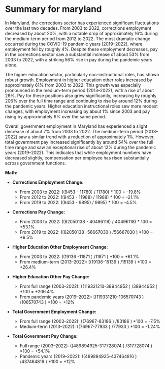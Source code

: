 # Summary for maryland

In Maryland, the corrections sector has experienced significant fluctuations over the last two decades. From 2003 to 2022, corrections employment decreased by about 20%, with a notable drop of approximately 16% during the medium-term period from 2012 to 2022. The most dramatic change occurred during the COVID-19 pandemic years (2019–2022), where employment fell by roughly 4%. Despite these employment decreases, pay in the corrections sector saw a substantial increase of about 53% from 2003 to 2022, with a striking 56% rise in pay during the pandemic years alone.

The higher education sector, particularly non-instructional roles, has shown robust growth. Employment in higher education other roles increased by approximately 61% from 2003 to 2022. This growth was especially pronounced in the medium-term period (2013–2022), with a rise of about 26%. Pay for these positions also grew significantly, increasing by roughly 206% over the full time range and continuing to rise by around 12% during the pandemic years. Higher education instructional roles saw more modest changes, with employment increasing by about 1% since 2003 and pay rising by approximately 9% over the same period.

Overall government employment in Maryland has experienced a slight decrease of about 7% from 2003 to 2022. The medium-term period (2013–2022) saw a similar trend with a reduction of approximately 1%. However, total government pay increased significantly by around 54% over the full time range and saw an exceptional rise of about 12% during the pandemic years (2019–2022). This indicates that while employment numbers have decreased slightly, compensation per employee has risen substantially across government functions.

**Math:**

- **Corrections Employment Change:**  
   - From 2003 to 2022: ((9453 - 11780) / 11780) * 100 = -19.8%
   - From 2012 to 2022: ((9453 - 11988) / 11988) * 100 = -21.1%
   - From 2019 to 2022: ((9453 - 9895) / 9895) * 100 = -4.5%

- **Corrections Pay Change:**  
   - From 2003 to 2022: ((62050138 - 40496118) / 40496118) * 100 = +53.1%
   - From 2019 to 2022: ((62050138 -56667030 ) /56667030 ) *100 = +9.5%

- **Higher Education Other Employment Change:**  
   - From 2003 to 2022: ((19136 -11871 ) /11871 ) *100 = +61.1%
   - From medium-term (2013–2022): ((19136-15139 ) /15139 ) *100 = +26.4%

- **Higher Education Other Pay Change:**  
   - From full range (2003–2022): ((119331210-38944952 ) /38944952 ) *100 = +206.4%
   - From pandemic years (2019–2022): ((119331210-106570743 ) /106570743 ) *100 = +12%

- **Total Government Employment Change:**  
   - From full range (2003–2022): ((76967-83186 ) /83186 ) *100 = -7.5%
   - Medium-term (2013–2022): ((76967-77933 ) /77933 ) *100 = -1.24%

- **Total Government Pay Change:**  
   - Full range (2003–2022): ((489894925-317728074 ) /317728074 ) *100 = +54.1%
   - Pandemic years (2019–2022): ((489894925-437464816 ) /437464816 ) *100 = +12%